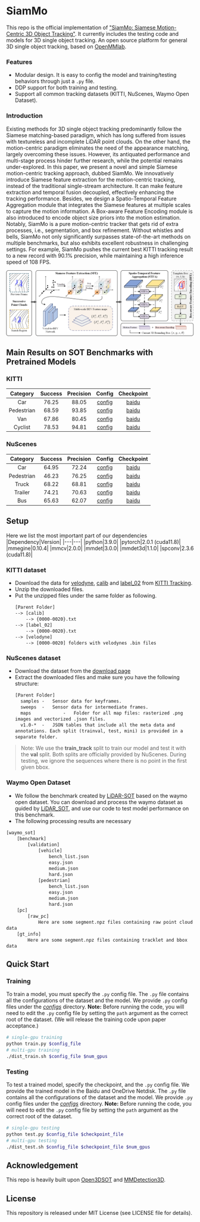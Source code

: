 
# SiamMo
This repo is the official implementation of ["SiamMo: Siamese Motion-Centric 3D Object Tracking"](https://arxiv.org/abs/2408.01688). It currently includes the testing code and models for 3D single object tracking.
An open source platform for general 3D single object tracking, based on [OpenMMlab](https://github.com/open-mmlab/mmdetection3d).

### Features
+ Modular design. It is easy to config the model and training/testing behaviors through just a `.py` file.
+ DDP support for both training and testing.
+ Support all common tracking datasets (KITTI, NuScenes, Waymo Open Dataset).

### Introduction
Existing methods for 3D single object tracking predominantly follow the Siamese matching-based paradigm, which has long suffered from issues with textureless and incomplete LiDAR point clouds. On the other hand, the motion-centric paradigm eliminates the need of the appearance matching, largely overcoming these issues. However, its antiquated performance and multi-stage process hinder further research, while the potential remains under-explored. In this paper, we present a novel and simple Siamese motion-centric tracking approach, dubbed SiamMo. We innovatively introduce Siamese feature extraction for the motion-centric tracking, instead of the traditional single-stream architecture. It can make feature extraction and temporal fusion decoupled, effectively enhancing the tracking performance. Besides, we design a Spatio-Temporal Feature Aggregation module that integrates the Siamese features at multiple scales to capture the motion information. A Box-aware Feature Encoding module is also introduced to encode object size priors into the motion estimation. Notably, SiamMo is a pure motion-centric tracker that gets rid of extra processes, i.e., segmentation, and box refinement. Without whistles and bells, SiamMo not only significantly surpasses state-of-the-art methods on multiple benchmarks, but also exhibits excellent robustness in challenging settings. For example, SiamMo pushes the current best KITTI tracking result to a new record with 90.1% precision, while maintaining a high inference speed of 108 FPS.

![SiamMo](figures/siammo.png)

## Main Results on SOT Benchmarks with Pretrained Models
### KITTI
| Category | Success | Precision | Config |  Checkpoint |
| :---: | :---: | :---: | :---: |  :---: |
| Car | 76.25 | 88.05 | [config](configs/kitti/car.py) | [baidu](https://pan.baidu.com/s/1REno9obnDSHzEsHbVvRkZQ?pwd=1234)|
| Pedestrian | 68.59 | 93.85 | [config](configs/kitti/ped.py) | [baidu](https://pan.baidu.com/s/1h53EFurWFyyGUlw5CM7lCg?pwd=1234)|
| Van | 67.86 | 80.45 | [config](configs/kitti/van.py) | [baidu](https://pan.baidu.com/s/1ePR4jerQzM85AMCyreqFXg?pwd=1234)|
| Cyclist | 78.53 | 94.81 | [config](configs/kitti/cyc.py) | [baidu](https://pan.baidu.com/s/1m7CWC56djJCvnX-Wt8xEMQ?pwd=1234)|

### NuScenes
| Category | Success | Precision | Config |  Checkpoint |
| :---: | :---: | :---: | :---: |  :---: |
| Car | 64.95 | 72.24 | [config](configs/nuscenes/car.py) | [baidu](https://pan.baidu.com/s/1u5i4SccW_f-8ChGK5UrooQ?pwd=1234)|
| Pedestrian | 46.23 | 76.25 | [config](configs/nuscenes/ped.py) | [baidu](https://pan.baidu.com/s/12H115vjJKEtwH8geNFlB9g?pwd=1234)|
| Truck | 68.22 | 68.81 | [config](configs/nuscenes/truck.py) | [baidu](https://pan.baidu.com/s/1zdlDCm2tn8_lZ3ZHfClYjg?pwd=1234)|
| Trailer | 74.21 | 70.63 | [config](configs/nuscenes/trailer.py) | [baidu](https://pan.baidu.com/s/1M9vxZNKBkpQvVyMJjRRfHg?pwd=1234)|
| Bus | 65.63 | 62.07 | [config](configs/nuscenes/bus.py) | [baidu](https://pan.baidu.com/s/1tGyfkUs3gjmQypDsMyBr4Q?pwd=1234)|


## Setup
Here we list the most important part of our dependencies
|Dependency|Version|
|---|---|
|python|3.9.0|
|pytorch|2.0.1 (cuda11.8)|
|mmegine|0.10.4|
|mmcv|2.0.0|
|mmdet|3.0.0|
|mmdet3d|1.1.0| 
|spconv|2.3.6 (cuda11.8)|

### KITTI dataset
+ Download the data for [velodyne](http://www.cvlibs.net/download.php?file=data_tracking_velodyne.zip), [calib](http://www.cvlibs.net/download.php?file=data_tracking_calib.zip) and [label_02](http://www.cvlibs.net/download.php?file=data_tracking_label_2.zip) from [KITTI Tracking](http://www.cvlibs.net/datasets/kitti/eval_tracking.php).
+ Unzip the downloaded files.
+ Put the unzipped files under the same folder as following.
  ```
  [Parent Folder]
  --> [calib]
      --> {0000-0020}.txt
  --> [label_02]
      --> {0000-0020}.txt
  --> [velodyne]
      --> [0000-0020] folders with velodynes .bin files
  ```

### NuScenes dataset
+ Download the dataset from the [download page](https://www.nuscenes.org/download)
+ Extract the downloaded files and make sure you have the following structure:
  ```
  [Parent Folder]
    samples	-	Sensor data for keyframes.
    sweeps	-	Sensor data for intermediate frames.
    maps	        -	Folder for all map files: rasterized .png images and vectorized .json files.
    v1.0-*	-	JSON tables that include all the meta data and annotations. Each split (trainval, test, mini) is provided in a separate folder.
  ```
>Note: We use the **train_track** split to train our model and test it with the **val** split. Both splits are officially provided by NuScenes. During testing, we ignore the sequences where there is no point in the first given bbox.

### Waymo Open Dataset

* We follow the benchmark created by [LiDAR-SOT](https://github.com/TuSimple/LiDAR_SOT) based on the waymo open dataset. You can download and process the waymo dataset as guided by [LiDAR_SOT](https://github.com/TuSimple/LiDAR_SOT), and use our code to test model performance on this benchmark.
* The following processing results are necessary
```
[waymo_sot]
    [benchmark]
        [validation]
            [vehicle]
                bench_list.json
                easy.json
                medium.json
                hard.json
            [pedestrian]
                bench_list.json
                easy.json
                medium.json
                hard.json
    [pc]
        [raw_pc]
            Here are some segment.npz files containing raw point cloud data
    [gt_info]
        Here are some segment.npz files containing tracklet and bbox data 
```

## Quick Start
### Training
To train a model, you must specify the `.py` config file. The `.py` file contains all the configurations of the dataset and the model. We provide `.py` config files under the [*configs*](./configs) directory. **Note:** Before running the code, you will need to edit the `.py` config file by setting the `path` argument as the correct root of the dataset. (We will release the training code upon paper acceptance.)
```bash
# single-gpu training
python train.py $config_file
# multi-gpu training
./dist_train.sh $config_file $num_gpus 
```

### Testing

To test a trained model, specify the checkpoint, and the `.py` config file. We provide the trained model in the Baidu and OneDrive Netdisk. The `.py` file contains all the configurations of the dataset and the model. We provide `.py` config files under the [*configs*](./configs) directory. **Note:** Before running the code, you will need to edit the `.py` config file by setting the `path` argument as the correct root of the dataset.
```bash
# single-gpu testing
python test.py $config_file $checkpoint_file
# multi-gpu testing
./dist_test.sh $config_file $checkpoint_file $num_gpus 
```

## Acknowledgement
This repo is heavily built upon [Open3DSOT](https://github.com/Ghostish/Open3DSOT) and [MMDetection3D](https://github.com/open-mmlab/mmdetection3d).

## License
This repository is released under MIT License (see LICENSE file for details).
